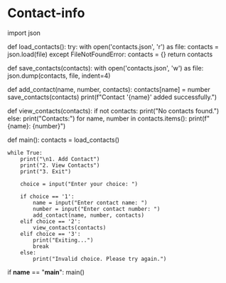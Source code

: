 # Contact-info
import json

def load_contacts():
    try:
        with open('contacts.json', 'r') as file:
            contacts = json.load(file)
    except FileNotFoundError:
        contacts = {}
    return contacts

def save_contacts(contacts):
    with open('contacts.json', 'w') as file:
        json.dump(contacts, file, indent=4)

def add_contact(name, number, contacts):
    contacts[name] = number
    save_contacts(contacts)
    print(f"Contact '{name}' added successfully.")

def view_contacts(contacts):
    if not contacts:
        print("No contacts found.")
    else:
        print("Contacts:")
        for name, number in contacts.items():
            print(f"{name}: {number}")

def main():
    contacts = load_contacts()
    
    while True:
        print("\n1. Add Contact")
        print("2. View Contacts")
        print("3. Exit")
        
        choice = input("Enter your choice: ")
        
        if choice == '1':
            name = input("Enter contact name: ")
            number = input("Enter contact number: ")
            add_contact(name, number, contacts)
        elif choice == '2':
            view_contacts(contacts)
        elif choice == '3':
            print("Exiting...")
            break
        else:
            print("Invalid choice. Please try again.")

if __name__ == "__main__":
    main()
